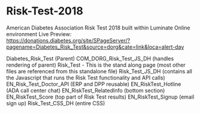 # Risk-Test-2018
American Diabetes Association Risk Test 2018 built within Luminate Online environment 
Live Preview: https://donations.diabetes.org/site/SPageServer/?pagename=Diabetes_Risk_Test&source=dorg&cate=link&loca=alert-day

Diabetes_Risk_Test (Parent)
COM_DORG_Risk_Test_JS_DH (handles rendering of parent)
Risk_Test - This is the stand along page (most other files are referenced from this standalone file)
Risk_Test_JS_DH (contains all the Javascript that runs the Risk Test functionality and API calls)
EN_Risk_Test_Doctor_API (ERP and DPP reusable)
EN_RiskTest_Hotline (ADA call center chat)
EN_RiskTest_RelatedInfo (bottom section)
EN_RiskTest_Score (top part of Risk Test results)
EN_RiskTest_Signup (email sign up)
Risk_Test_CSS_DH (entire CSS)



